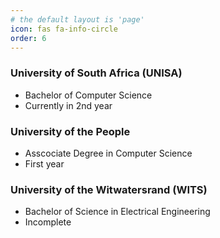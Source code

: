 ```yaml
---
# the default layout is 'page'
icon: fas fa-info-circle
order: 6
---
```

### University of South Africa (UNISA)
- Bachelor of Computer Science
- Currently in 2nd year

### University of the People
- Asscociate Degree in Computer Science
- First year

### University of the Witwatersrand  (WITS)
- Bachelor of Science in Electrical Engineering
- Incomplete
